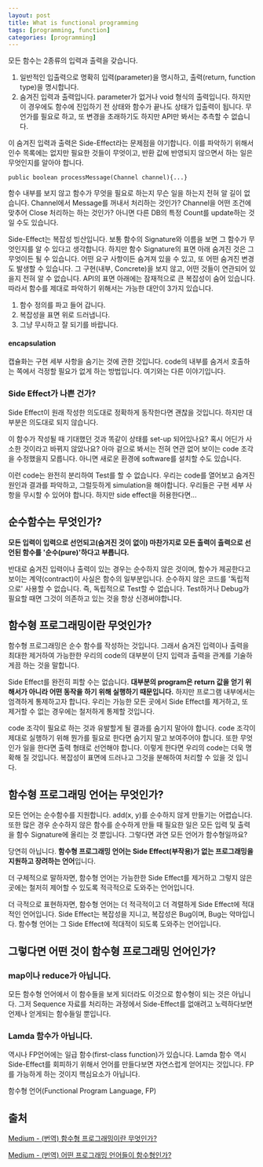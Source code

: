 ```yaml
---
layout: post
title: What is functional programming
tags: [programming, function]
categories: [programming]
---
```


모든 함수는 2종류의 입력과 출력을 갖습니다.

1. 일반적인 입출력으로 명확히 입력(parameter)을 명시하고, 출력(return, function type)을 명시합니다.
2. 숨겨진 입력과 출력입니다. parameter가 없거나 void 형식의 출력입니다. 하지만 이 경우에도 함수에 진입하기 전 상태와 함수가 끝나도 상태가 입출력이 됩니다. 무언가를 필요로 하고, 또 변경을 초래하기도 하지만 API만 봐서는 추측할 수 없습니다.

이 숨겨진 입력과 출력은 Side-Effect라는 문제점을 야기합니다. 이를 파악하기 위해서 인수 목록에는 없지만 필요한 것들이 무엇이고, 반환 값에 반영되지 않으면서 하는 일은 무엇인지를 알아야 합니다.

```
public boolean processMessage(Channel channel){...}
```

함수 내부를 보지 않고 함수가 무엇을 필요로 하는지 무슨 일을 하는지 전혀 알 길이 없습니다. Channel에서 Message를 꺼내서 처리하는 것인가? Channel을 어떤 조건에 맞추어 Close 처리하는 하는 것인가? 아니면 다른 DB의 특정 Count를 update하는 것일 수도 있습니다.

Side-Effect는 복잡성 빙산입니다. 보통 함수의 Signature와 이름을 보면 그 함수가 무엇인지를 알 수 있다고 생각합니다. 하지만 함수 Signature의 표면 아래 숨겨진 것은 그 무엇이든 될 수 있습니다. 어떤 요구 사항이든 숨겨져 있을 수 있고, 또 어떤 숨겨진 변경도 발생할 수 있습니다. 그 구현(내부, Concrete)을 보지 않고, 어떤 것들이 연관되어 있을지 전혀 알 수 없습니다. API의 표면 아래에는 잠재적으로 큰 복잡성이 숨어 있습니다. 따라서 함수를 제대로 파악하기 위해서는 가능한 대안이 3가지 있습니다.

1. 함수 정의를 파고 들어 갑니다.
2. 복잡성을 표면 위로 드러냅니다.
3. 그냥 무시하고 잘 되기를 바랍니다.

#### encapsulation

캡슐화는 구현 세부 사항을 숨기는 것에 관한 것입니다. code의 내부를 숨겨서 호출하는 쪽에서 걱정할 필요가 없게 하는 방법입니다. 여기와는 다른 이야기입니다.

### Side Effect가 나쁜 건가?

Side Effect이 원래 작성한 의도대로 정확하게 동작한다면 괜찮을 것입니다. 하지만 대부분은 의도대로 되지 않습니다.

이 함수가 작성될 때 기대했던 것과 똑같이 상태를 set-up 되어있나요? 혹시 어딘가 사소한 것이라고 바뀌지 않았나요? 아마 겉으로 봐서는 전혀 연관 없어 보이는 code 조각을 수정했을지 모릅니다. 아니면 새로운 환경에 software를 설치할 수도 있습니다.

이런 code는 완전히 분리하여 Test를 할 수 없습니다. 우리는 code를 열어보고 숨겨진 원인과 결과를 파악하고, 그럴듯하게 simulation을 해야합니다. 우리들은 구현 세부 사항을 무시할 수 있어야 합니다. 하지만 side effect을 허용한다면...



## 순수함수는 무엇인가?

**모든 입력이 입력으로 선언되고(숨겨진 것이 없이) 마찬가지로 모든 출력이 출력으로 선언된 함수를 '순수(pure)'하다고 부릅니다.**

반대로 숨겨진 입력이나 출력이 있는 경우는 순수하지 않은 것이며, 함수가 제공한다고 보이는 계약(contract)이 사실은 함수의 일부분입니다. 순수하지 않은 코드를 '독립적으로' 사용할 수 없습니다. 즉, 독립적으로 Test할 수 없습니다. Test하거나 Debug가 필요할 때면 그것이 의존하고 있는 것을 항상 신경써야합니다.

## 함수형 프로그래밍이란 무엇인가?

함수형 프로그래밍은 순수 함수를 작성하는 것입니다. 그래서 숨겨진 입력이나 출력을 최대한 제거하여 가능한한 우리의 code의 대부분이 단지 입력과 출력을 관계를 기술하게끔 하는 것을 말합니다.

Side Effect를 완전히 피할 수는 없습니다. **대부분의 program은 return 값을 얻기 위해서가 아니라 어떤 동작을 하기 위해 실행하기 때문입니다.** 하지만 프로그램 내부에서는 엄격하게 통제하고자 합니다. 우리는 가능한 모든 곳에서 Side Effect를 제거하고, 또 제거할 수 없는 경우에는 철저하게 통제할 것입니다.

code 조각이 필요로 하는 것과 유발할게 될 결과를 숨기지 말아야 합니다. code 조각이 제대로 실행하기 위해 뭔가를 필요로 한다면 숨기지 말고 보여주어야 합니다. 또한 무엇인가 일을 한다면 출력 형태로 선언해야 합니다. 이렇게 한다면 우리의 code는 더욱 명확해 질 것입니다. 복잡성이 표면에 드러나고 그것을 분해하여 처리할 수 있을 것 입니다.

## 함수형 프로그래밍 언어는 무엇인가?

모든 언어는 순수함수를 지원합니다. add(x, y)를 순수하지 않게 만들기는 어렵습니다. 또한 많은 경우 순수하지 않은 함수를 순수하게 만들 때 필요한 일은 모든 입력 및 출력을 함수 Signature에 올리는 것 뿐입니다. 그렇다면 과연 모든 언어가 함수형일까요?

당연히 아닙니다. **함수형 프로그래밍 언어는 Side Effect(부작용)가 없는 프로그래밍을 지원하고 장려하는 언어**입니다.

더 구체적으로 말하자면, 함수형 언어는 가능한한 Side Effect를 제거하고 그렇지 않은 곳에는 철저히 제어할 수 있도록 적극적으로 도와주는 언어입니다.

더 극적으로 표현하자면, 함수형 언어는 더 적극적이고 더 격렬하게 Side Effect에 적대적인 언어입니다. Side Effect는 복잡성을 지니고, 복잡성은 Bug이며, Bug는 악마입니다. 함수형 언어는 그 Side Effect에 적대적이 되도록 도와주는 언어입니다.

## 그렇다면 어떤 것이 함수형 프로그래밍 언어인가?

### map이나 reduce가 아닙니다.

모든 함수형 언어에서 이 함수들을 보게 되더라도 이것으로 함수형이 되는 것은 아닙니다. 그저 Sequence 자료를 처리하는 과정에서 Side-Effect를 없애려고 노력하다보면 언제나 얻게되는 함수들일 뿐입니다.

### Lamda 함수가 아닙니다.

역시나 FP언어에는 일급 함수(first-class function)가 있습니다. Lamda 함수 역시 Side-Effect를 회피하기 위해서 언어를 만들다보면 자연스럽게 얻어지는 것입니다. FP를 가능하게 하는 것이지 핵심요소가 아닙니다.



함수형 언어(Functional Program Language, FP)



## 출처

[Medium - (번역) 함수형 프로그래밍이란 무엇인가?](https://medium.com/@jooyunghan/함수형-프로그래밍이란-무엇인가-fab4e960d263)

[Medium - (번역) 어떤 프로그래밍 언어들이 함수형인가?](https://medium.com/@jooyunghan/어떤-프로그래밍-언어들이-함수형인가-fec1e941c47f)
